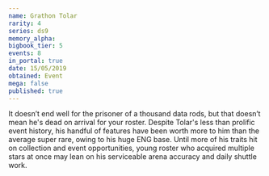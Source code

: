 ```yaml
---
name: Grathon Tolar
rarity: 4
series: ds9
memory_alpha:
bigbook_tier: 5
events: 8
in_portal: true
date: 15/05/2019
obtained: Event
mega: false
published: true
---
```


It doesn’t end well for the prisoner of a thousand data rods, but that doesn’t mean he's dead on arrival for your roster. Despite Tolar's less than prolific event history, his handful of features have been worth more to him than the average super rare, owing to his huge ENG base. Until more of his traits hit on collection and event opportunities, young roster who acquired multiple stars at once may lean on his serviceable arena accuracy and daily shuttle work.
